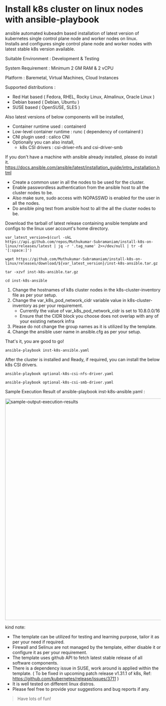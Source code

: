 # Install k8s cluster on linux nodes with ansible-playbook
ansible automated kubeadm based installation of latest version of kubernetes single control plane node and worker nodes on linux.  
Installs and configures single control plane node and worker nodes with latest stable k8s version available.  

Suitable Environment : Development & Testing

System Requirement : Minimum 2 GM RAM & 2 vCPU

Platform : Baremetal, Virtual Machines, Cloud Instances

Supported distributions : 
* Red Hat based ( Fedora, RHEL, Rocky Linux, Almalinux, Oracle Linux ) 
* Debian based  ( Debian, Ubuntu )
* SUSE based  ( OpenSUSE, SLES )

Also latest versions of below components will be installed,  
* Container runtime used : containerd  
* Low-level container runtime : runc ( dependency of containerd )  
* CNI plugin used : calico CNI   
* Optionally you can also install,  
  * k8s CSI drivers : csi-driver-nfs and csi-driver-smb


If you don't have a machine with ansible already installed, please do install it.  
https://docs.ansible.com/ansible/latest/installation_guide/intro_installation.html  

* Create a common user in all the nodes to be used for the cluster.  
* Enable passwordless authentication from the ansible host to all the cluster nodes to be.  
* Also make sure, sudo access with NOPASSWD is enabled for the user in all the nodes.  
* Do ansible ping test from ansible host to all the all the cluster nodes to be.  

Download the tarball of latest release containing ansible template and configs to the linux user account's home directory.

```
var_latest_version=$(curl -skL https://api.github.com/repos/Muthukumar-Subramaniam/install-k8s-on-linux/releases/latest | jq -r '.tag_name' 2>>/dev/null | tr -d '[:space:]')
```
```
wget https://github.com/Muthukumar-Subramaniam/install-k8s-on-linux/releases/download/${var_latest_version}/inst-k8s-ansible.tar.gz
```
```
tar -xzvf inst-k8s-ansible.tar.gz
```
```
cd inst-k8s-ansible
```
1) Change the hostnames of k8s cluster nodes in the k8s-cluster-inventory file as per your setup.   
2) Change the var_k8s_pod_network_cidr variable value in k8s-cluster-inventory as per your requirement.  
   * Currently the value of var_k8s_pod_network_cidr is set to 10.8.0.0/16    
   * Ensure that the CIDR block you choose does not overlap with any of your existing network infra    
3) Please do not change the group names as it is utilized by the template.    
4) Change the ansible user name in ansible.cfg as per your setup.   

That's it, you are good to go!
```
ansible-playbook inst-k8s-ansible.yaml
```

After the cluster is installed and Ready, if required, you can install the below k8s CSI drivers.   
```
ansible-playbook optional-k8s-csi-nfs-driver.yaml 
```
```
ansible-playbook optional-k8s-csi-smb-driver.yaml
```

Sample Execution Result of ansible-playbook inst-k8s-ansible.yaml :    

<img width="719" alt="sample-output-execution-results" src="https://github.com/user-attachments/assets/77014e4c-8c4e-471d-b62d-bd09231ed77f">


kind note:  
* The template can be utilized for testing and learning purpose, tailor it as per your need if required.
* Firewall and Selinux are not managed by the template, either disable it or configure it as per your requirement.
* The template uses github API to fetch latest stable release of all software components.
* There is a dependency issue in SUSE, work around is applied within the template.
  ( To be fixed in upcoming patch release v1.31.1 of k8s, Ref: https://github.com/kubernetes/release/issues/3711 ) 
* It is well tested on different linux distros.
* Please feel free to provide your suggestions and bug reports if any.

> Have lots of fun!
